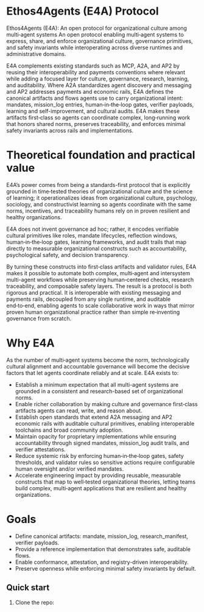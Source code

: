 # Ethos4Agents (E4A) Protocol

Ethos4Agents (E4A): An open protocol for organizational culture among multi‑agent systems
An open protocol enabling multi‑agent systems to express, share, and enforce organizational culture, governance primitives, and safety invariants while interoperating across diverse runtimes and administrative domains.

E4A complements existing standards such as MCP, A2A, and AP2 by reusing their interoperability and payments conventions where relevant while adding a focused layer for culture, governance, research, learning, and auditability. Where A2A standardizes agent discovery and messaging and AP2 addresses payments and economic rails, E4A defines the canonical artifacts and flows agents use to carry organizational intent: mandates, mission_log entries, human‑in‑the‑loop gates, verifier payloads, learning and self-improvement, and cultural audits. E4A makes these artifacts first‑class so agents can coordinate complex, long‑running work that honors shared norms, preserves traceability, and enforces minimal safety invariants across rails and implementations.

# Theoretical foundation and practical value
E4A’s power comes from being a standards-first protocol that is explicitly grounded in time‑tested theories of organizational culture and the science of learning; it operationalizes ideas from organizational culture, psychology, sociology, and constructivist learning so agents coordinate with the same norms, incentives, and traceability humans rely on in proven resilient and healthy organizations. 

E4A does not invent governance ad hoc; rather, it encodes verifiable cultural primitives like roles, mandate lifecycles, reflection windows, human‑in‑the‑loop gates, learning frameworks, and audit trails that map directly to measurable organizational constructs such as accountability, psychological safety, and decision transparency.

By turning these constructs into first‑class artifacts and validator rules, E4A makes it possible to automate both complex, multi‑agent and intersystem multi-agent workflows while preserving human‑centered checks, research traceability, and composable safety layers. The result is a protocol is both rigorous and practical. It is interoperable with existing messaging and payments rails, decoupled from any single runtime, and auditable end‑to‑end, enabling agents to scale collaborative work in ways that mirror proven human organizational practice rather than simple re‑inventing governance from scratch.

# Why E4A
As the number of multi‑agent systems become the norm, technologically cultural alignment and accountable governance will become the decisive factors that let agents coordinate reliably and at scale. E4A exists to:
- Establish a minimum expectation that all multi-agent systems are grounded in a consistent and research-based set of organizational norms. 
- Enable richer collaboration by making culture and governance first‑class artifacts agents can read, write, and reason about.
- Establish open standards that extend A2A messaging and AP2 economic rails with auditable cultural primitives, enabling interoperable toolchains and broad community adoption.
- Maintain opacity for proprietary implementations while ensuring accountability through signed mandates, mission_log audit trails, and verifier attestations.
- Reduce systemic risk by enforcing human‑in‑the‑loop gates, safety thresholds, and validator rules so sensitive actions require configurable human oversight and/or verified mandates.
- Accelerate engineering impact by providing reusable, measurable constructs that map to well‑tested organizational theories, letting teams build complex, multi‑agent applications that are resilient and healthy organizations.

# Goals
- Define canonical artifacts: mandate, mission_log, research_manifest, verifier payloads.
- Provide a reference implementation that demonstrates safe, auditable flows.
- Enable conformance, attestation, and registry-driven interoperability.
- Preserve openness while enforcing minimal safety invariants by default.

## Quick start
1. Clone the repo:
